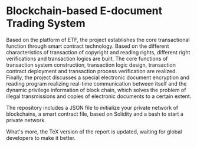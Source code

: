 # Blockchain-based E-document Trading System
Based on the platform of ETF, the project establishes the core transactional function through smart contract technology. Based on the different characteristics of transaction of copyright and reading rights, different right verifications and transaction logics are built. The core functions of transaction system construction, transaction logic design, transaction contract deployment and transaction process verification are realized. Finally, the project discusses a special electronic document encryption and reading program realizing real-time communication between itself and the dynamic privilege information of block chain, which solves the problem of illegal transmissions and copies of electronic documents to a certain extent.

The repository includes a JSON file to initialize your private network of blockchains, a smart contract file, based on Solidity and a bash to start a private network.

What's more, the TeX version of the report is updated, waiting for global developers to make it better.
